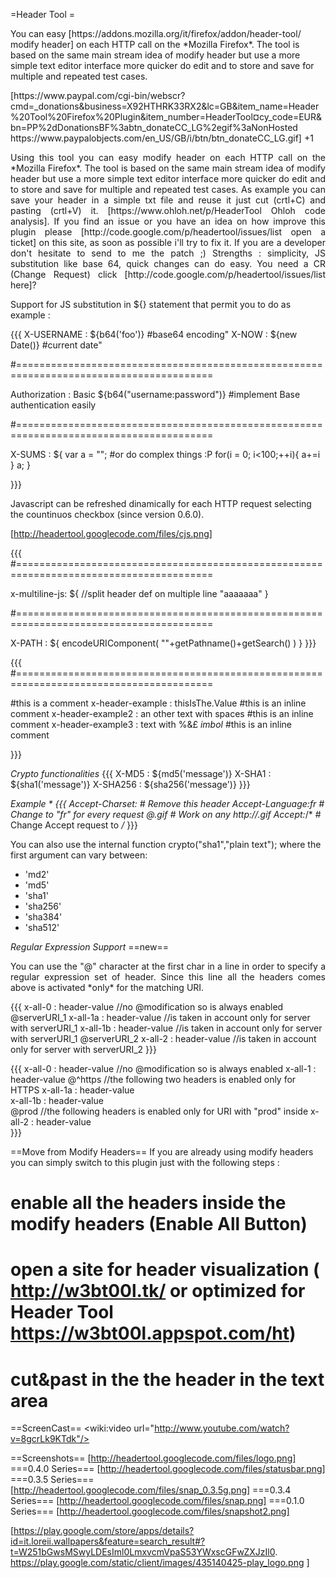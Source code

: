 =Header Tool =
<p align="justify"><p>You can easy [https://addons.mozilla.org/it/firefox/addon/header-tool/ modify header] on each HTTP call on the *Mozilla Firefox*.
The tool is based on the same main stream idea of modify header but use a more simple text editor interface more quicker do edit and to store and save for multiple and repeated test cases. </p>
[https://www.paypal.com/cgi-bin/webscr?cmd=_donations&business=X92HTHRK33RX2&lc=GB&item_name=Header%20Tool%20Firefox%20Plugin&item_number=HeaderTool&currency_code=EUR&bn=PP%2dDonationsBF%3abtn_donateCC_LG%2egif%3aNonHosted https://www.paypalobjects.com/en_US/GB/i/btn/btn_donateCC_LG.gif]
<g:plusone size="medium">+1</g:plusone>

</p>
<p align="justify">
Using this tool you can easy modify header on each HTTP call on the *Mozilla Firefox*.
The tool is based on the same main stream idea of modify header but use a more simple text editor interface more quicker do edit and to store and save for multiple and repeated test cases. As example you can save your header in a simple txt file and reuse it just cut (crtl+C) and pasting (crtl+V) it. [https://www.ohloh.net/p/HeaderTool Ohloh code analysis]. If you find an issue or you have an idea on how improve this plugin please [http://code.google.com/p/headertool/issues/list open a ticket] on this site, as soon as possible i'll try to fix it. If you are a developer don't hesitate to send to me the patch ;)   Strengths : simplicity, JS substitution like base 64, quick changes can do easy. You need a CR (Change Request) click [http://code.google.com/p/headertool/issues/list  here]? </p>



Support for JS substitution in ${} statement that permit you to do as example : 

{{{
X-USERNAME    : ${b64('foo')}                      #base64 encoding"
X-NOW         : ${new Date()}                      #current date"

#========================================================================================

Authorization : Basic ${b64("username:password")}  #implement Base authentication easily

#========================================================================================

X-SUMS     : ${
                  var a = "";                      #or do complex things :P
                  for(i = 0; i<100;++i){
                       a+=i
                  }
                a;
              }

}}}
<p>
Javascript can be refreshed dinamically for each HTTP request selecting the countinuos checkbox (since version 0.6.0).
</p>

[http://headertool.googlecode.com/files/cjs.png]

{{{
#========================================================================================

x-multiline-js: ${
//split header def on multiple line
"aaaaaaa"
}

#========================================================================================

X-PATH   : ${
            encodeURIComponent(
              ""+getPathname()+getSearch()
          ) }
}}}


{{{
#========================================================================================

#this is a comment
x-header-example  : thisIsThe.Value           #this is an inline comment
x-header-example2 : an other text with spaces #this is an inline comment
x-header-example3 : text with %&£ $imbol$     #this is an inline comment

}}}

*Crypto functionalities*
{{{
X-MD5    : ${md5('message')}
X-SHA1   : ${sha1('message')}
X-SHA256 : ${sha256('message')}
}}}

*Example *
{{{
Accept-Charset:            # Remove this header
Accept-Language:fr         # Change to "fr" for every request
@.*gif                     # Work on any http://*.gif
Accept:*/*                 # Change Accept request to */*
}}}

<p align="justify">
<p>You can also use the internal function  crypto("sha1","plain text"); where the first argument can vary between:
 
  * 'md2'  
  * 'md5'  
  * 'sha1' 
  * 'sha256'
  * 'sha384'
  * 'sha512'

</p>
</p>

*Regular Expression Support* ==new==
<p align="justify">
You can use the "@" character at the first char in a line in order to specify a 
regular expression set of header. Since this line all the headers comes above is
activated *only* for the matching URI.
</p>
{{{
x-all-0 : header-value      //no @modification so is always enabled
@serverURI_1
x-all-1a : header-value     //is taken in account only for server with serverURI_1 
x-all-1b : header-value     //is taken in account only for server with serverURI_1 
@serverURI_2
x-all-2 : header-value      //is taken in account only for server with serverURI_2
}}}


{{{
x-all-0 : header-value      //no @modification so is always enabled
x-all-1 : header-value
@^https                     //the following two headers is enabled only for HTTPS
x-all-1a : header-value     
x-all-1b : header-value     
@prod                       //the following headers is enabled only for URI with "prod" inside
x-all-2 : header-value      
}}}

==Move from Modify Headers==
If you are already using modify headers you can simply switch to this plugin just with the following steps :
  # enable all the headers inside the modify headers (Enable All Button)
  # open a site for header visualization ( http://w3bt00l.tk/ or optimized for Header Tool https://w3bt00l.appspot.com/ht)
  # cut&past in the the header in the text area

==ScreenCast==
<wiki:video url="http://www.youtube.com/watch?v=8gcrLk9KTdk"/>

==Screenshots==
[http://headertool.googlecode.com/files/logo.png]
===0.4.0 Series===
[http://headertool.googlecode.com/files/statusbar.png]
===0.3.5 Series===
[http://headertool.googlecode.com/files/snap_0.3.5g.png]
===0.3.4 Series===
[http://headertool.googlecode.com/files/snap.png]
===0.1.0 Series===
[http://headertool.googlecode.com/files/snapshot2.png]


[https://play.google.com/store/apps/details?id=it.loreii.wallpapers&feature=search_result#?t=W251bGwsMSwyLDEsIml0LmxvcmVpaS53YWxscGFwZXJzIl0. https://play.google.com/static/client/images/435140425-play_logo.png ]
